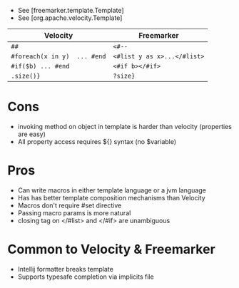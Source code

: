  * See [freemarker.template.Template]
 * See [org.apache.velocity.Template]


|Velocity                     |Freemarker|
|---                          |---|
|`##`                         | `<#--`|
|`#foreach(x in y)  ... #end` |`<#list y as x>...</#list>`|
|`#if($b) ... #end`           |`<#if b></#if>`|
|`.size()}`                   |`?size}`|


# Cons
- invoking method on object in template is harder than velocity (properties are easy)
- All property access requires ${} syntax (no $variable)


# Pros
- Can write macros in either template language or a jvm language
- Has has better template composition mechanisms than Velocity
- Macros don't require #set directive
- Passing macro params is more natural
- closing tag on </#list> and </#if> are unambiguous


# Common to Velocity & Freemarker
- Intellij formatter breaks template
- Supports typesafe completion via implicits file
